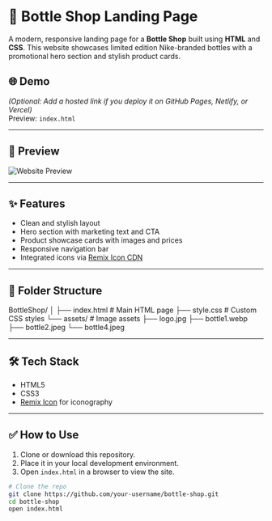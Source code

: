 # 🧴 Bottle Shop Landing Page

A modern, responsive landing page for a **Bottle Shop** built using **HTML** and **CSS**. This website showcases limited edition Nike-branded bottles with a promotional hero section and stylish product cards.

## 🌐 Demo

*(Optional: Add a hosted link if you deploy it on GitHub Pages, Netlify, or Vercel)*  
Preview: `index.html`

---

## 📸 Preview

![Website Preview](assets/preview.jpg) <!-- Replace or delete this line if no screenshot is available -->

---

## ✨ Features

- Clean and stylish layout
- Hero section with marketing text and CTA
- Product showcase cards with images and prices
- Responsive navigation bar
- Integrated icons via [Remix Icon CDN](https://remixicon.com)

---

## 📁 Folder Structure

BottleShop/
│
├── index.html # Main HTML page
├── style.css # Custom CSS styles
└── assets/ # Image assets
├── logo.jpg
├── bottle1.webp
├── bottle2.jpeg
└── bottle4.jpeg



---

## 🛠️ Tech Stack

- HTML5
- CSS3
- [Remix Icon](https://remixicon.com/) for iconography

---

## ✅ How to Use

1. Clone or download this repository.
2. Place it in your local development environment.
3. Open `index.html` in a browser to view the site.

```bash
# Clone the repo
git clone https://github.com/your-username/bottle-shop.git
cd bottle-shop
open index.html
